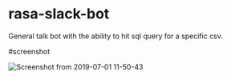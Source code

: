# rasa-slack-bot
General talk bot with the ability to hit sql query for a specific csv.

#screenshot 


![Screenshot from 2019-07-01 11-50-43](https://user-images.githubusercontent.com/32256853/66265753-2d29ba00-e839-11e9-8ab6-592f10b55cae.png)
